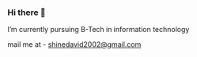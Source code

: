 ### Hi there 👋

I’m currently pursuing B-Tech in information technology

mail me at - shinedavid2002@gmail.com

